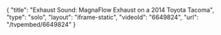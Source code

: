{
    "title": "Exhaust Sound: MagnaFlow Exhaust on a 2014 Toyota Tacoma",
    "type": "solo",
    "layout": "iframe-static",
    "videoId": "6649824",
    "url": "\/tvpembed\/6649824"
}